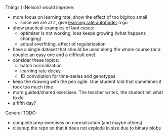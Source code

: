 Things I (Nelson) would improve:

* more focus on learning rate, show the effect of too big/too small
	* since we are at it, give [learning rate autofinder](https://www.pyimagesearch.com/2019/08/05/keras-learning-rate-finder/ ) a go 
* show practical examples of bad cases:
    * optimizer is not working, loss keeps growing (what happens changing)
    * actual overfitting, effect of regularization
* have a single dataset that should be used along the whole course (or a couple: an easy one and a difficult one)
* consider these topics:
    * batch normalization
    * learning rate decay
    * 1D convolution for time-series and genotypes
* keep the drawing with the pen agile. One student told that sometimes it took too much time
* more guided/shared exercises. The teacher writes, the student tell what to do
* a fifth day?

General TODO:

* complete prep exercises on normalization (and maybe others)
* cleanup the repo so that it does not explode in size due to binary blobs